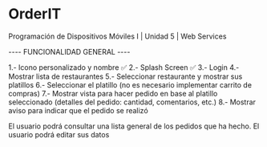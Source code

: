 # OrderIT
Programación de Dispositivos Móviles I | Unidad 5 | Web Services

---- FUNCIONALIDAD GENERAL ----

1.- Icono personalizado y nombre ✅
2.- Splash Screen ✅
3.- Login
4.- Mostrar lista de restaurantes
5.- Seleccionar restaurante y mostrar sus platillos
6.- Seleccionar el platillo (no es necesario implementar carrito de compras)
7.- Mostrar vista para hacer pedido en base al platillo seleccionado (detalles del pedido: cantidad, comentarios, etc.)
8.- Mostrar aviso para indicar que el pedido se realizó

El usuario podrá consultar una lista general de los pedidos que ha hecho.
El usuario podrá editar sus datos
